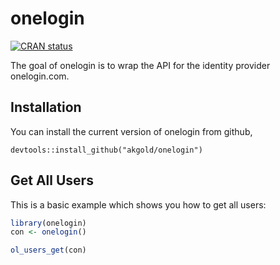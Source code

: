 # onelogin

<!-- badges: start -->
[![CRAN status](https://www.r-pkg.org/badges/version/onelogin)](https://cran.r-project.org/package=onelogin)
<!-- badges: end -->

The goal of onelogin is to wrap the API for the identity provider onelogin.com.

## Installation

You can install the current version of onelogin from github, 

```
devtools::install_github("akgold/onelogin")
```

## Get All Users

This is a basic example which shows you how to get all users:

``` r
library(onelogin)
con <- onelogin()

ol_users_get(con)
```

